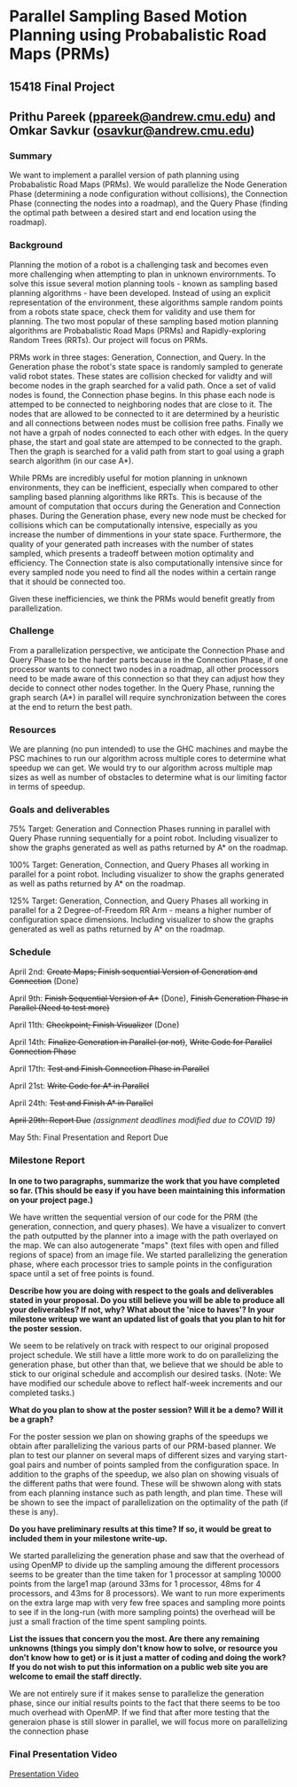 # Parallel Sampling Based Motion Planning using Probabalistic Road Maps (PRMs)
## 15418 Final Project
## Prithu Pareek (ppareek@andrew.cmu.edu) and Omkar Savkur (osavkur@andrew.cmu.edu)

### Summary
We want to implement a parallel version of path planning using Probabalistic Road Maps (PRMs). We would parallelize the Node Generation Phase (determining a node configuration without collisions), the Connection Phase (connecting the nodes into a roadmap), and the Query Phase (finding the optimal path between a desired start and end location using the roadmap).
### Background
Planning the motion of a robot is a challenging task and becomes even more challenging when attempting to plan in unknown envirornments. To solve this issue several motion planning tools - known as sampling based planning algorithms - have been developed. Instead of using an explicit representation of the environment, these algorithms sample random points from a robots state space, check them for validity and use them for planning. The two most popular of these sampling based motion planning algorithms are Probabalistic Road Maps (PRMs) and Rapidly-exploring Random Trees (RRTs). Our project will focus on PRMs.

PRMs work in three stages: Generation, Connection, and Query. In the Generation phase the robot's state space is randomly sampled to generate valid robot states. These states are collision checked for validty and will become nodes in the graph searched for a valid path. Once a set of valid nodes is found, the Connection phase begins. In this phase each node is attemped to be connected to neighboring nodes that are close to it. The nodes that are allowed to be connected to it are determined by a heuristic and all connections between nodes must be collision free paths. Finally we not have a grpah of nodes connected to each other with edges. In the query phase, the start and goal state are attemped to be connected to the graph. Then the graph is searched for a valid path from start to goal using a graph search algorithm (in our case A*).

While PRMs are incredibly useful for motion planning in unknown environments, they can be inefficient, especially when compared to other sampling based planning algorithms like RRTs. This is because of the amount of computation that occurs during the Generation and Connection phases. During the Generation phase, every new node must be checked for collisions which can be computationally intensive, especially as you increase the number of dimmentions in your state space. Furthermore, the quality of your generated path increases with the number of states sampled, which presents a tradeoff between motion optimality and efficiency. The Connection state is also computationally intensive since for every sampled node you need to find all the nodes within a certain range that it should be connected too.

Given these inefficiencies, we think the PRMs would benefit greatly from parallelization.
### Challenge
From a parallelization perspective, we anticipate the Connection Phase and Query Phase to be the harder parts because in the Connection Phase, if one processor wants to connect two nodes in a roadmap, all other processors need to be made aware of this connection so that they can adjust how they decide to connect other nodes together. In the Query Phase, running the graph search (A*) in parallel will require synchronization between the cores at the end to return the best path.
### Resources
We are planning (no pun intended) to use the GHC machines and maybe the PSC machines to run our algorithm across multiple cores to determine what speedup we can get. We would try to our algorithm across multiple map sizes as well as number of obstacles to determine what is our limiting factor in terms of speedup.

### Goals and deliverables
75% Target: Generation and Connection Phases running in parallel with Query Phase running sequentially for a point robot. Including visualizer to show the graphs generated as well as paths returned by A* on the roadmap.

100% Target: Generation, Connection, and Query Phases all working in parallel for a point robot. Including visualizer to show the graphs generated as well as paths returned by A* on the roadmap.

125% Target: Generation, Connection, and Query Phases all working in parallel for a 2 Degree-of-Freedom RR Arm - means a higher number of configuration space dimensions. Including visualizer to show the graphs generated as well as paths returned by A* on the roadmap.

### Schedule
April 2nd: ~~Create Maps; Finish sequential Version of Generation and Connection~~ (Done)

April 9th: ~~Finish Sequential Version of A*~~ (Done), ~~Finish Generation Phase in Parallel (Need to test more)~~

April 11th: ~~Checkpoint; Finish Visualizer~~ (Done)

April 14th: ~~Finalize Generation in Parallel (or not)~~, ~~Write Code for Parallel Connection Phase~~

April 17th: ~~Test and Finish Connection Phase in Parallel~~

April 21st: ~~Write Code for A* in Parallel~~

April 24th: ~~Test and Finish A* in Parallel~~

~~April 29th: Report Due~~ _(assignment deadlines modified due to COVID 19)_

May 5th: Final Presentation and Report Due

### Milestone Report
#### 
**In one to two paragraphs, summarize the work that you have completed so far. (This should be easy if you have been maintaining this information on your project page.)**

We have written the sequential version of our code for the PRM (the generation, connection, and query phases). We have a visualizer to convert the path outputted by the planner into a image with the path overlayed on the map. We can also autogenerate "maps" (text files with open and filled regions of space) from an image file. We started parallelizing the generation phase, where each processor tries to sample points in the configuration space until a set of free points is found.

**Describe how you are doing with respect to the goals and deliverables stated in your proposal. Do you still believe you will be able to produce all your deliverables? If not, why? What about the 'nice to haves'? In your milestone writeup we want an updated list of goals that you plan to hit for the poster session.**

We seem to be relatively on track with respect to our original proposed project schedule. We still have a little more work to do on parallelizing the generation phase, but other than that, we believe that we should be able to stick to our original schedule and accomplish our desired tasks. (Note: We have modified our schedule above to reflect half-week increments and our completed tasks.)

**What do you plan to show at the poster session? Will it be a demo? Will it be a graph?**

For the poster session we plan on showing graphs of the speedups we obtain after parallelizing the various parts of our PRM-based planner. We plan to test our planner on several maps of different sizes and varying start-goal pairs and number of points sampled from the configuration space. In addition to the graphs of the speedup, we also plan on showing visuals of the different paths that were found. These will be shwown along with stats from each planning instance such as path length, and plan time. These will be shown to see the impact of parallelization on the optimality of the path (if these is any).

**Do you have preliminary results at this time? If so, it would be great to included them in your milestone write-up.**

We started parallelizing the generation phase and saw that the overhead of using OpenMP to divide up the sampling amoung the different processors seems to be greater than the time taken for 1 processor at sampling 10000 points from the large1 map (around 33ms for 1 processor, 48ms for 4 processors, and 43ms for 8 processors). We want to run more experiments on the extra large map with very few free spaces and sampling more points to see if in the long-run (with more sampling points) the overhead will be just a small fraction of the time spent sampling points.

**List the issues that concern you the most. Are there any remaining unknowns (things you simply don't know how to solve, or resource you don't know how to get) or is it just a matter of coding and doing the work? If you do not wish to put this information on a public web site you are welcome to email the staff directly.**

We are not entirely sure if it makes sense to parallelize the generation phase, since our initial results points to the fact that there seems to be too much overhead with OpenMP. If we find that after more testing that the generaion phase is still slower in parallel, we will focus more on parallelizing the connection phase

### Final Presentation Video
[Presentation Video](https://youtu.be/4VZrQq1s3V4)
